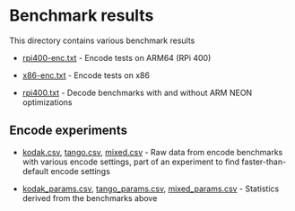 # Benchmark results

This directory contains various benchmark results

* [rpi400-enc.txt](rpi400-enc.txt) - Encode tests on ARM64 (RPi 400)

* [x86-enc.txt](x86-enc.txt) - Encode tests on x86

* [rpi400.txt](../rpi400.txt) - Decode benchmarks with and without ARM NEON optimizations

## Encode experiments

* [kodak.csv](kodak.csv), [tango.csv](tango.csv), [mixed.csv](mixed.csv) - Raw data from encode benchmarks with various encode settings, part of an experiment to find faster-than-default encode settings

* [kodak_params.csv](kodak_params.csv), [tango_params.csv](tango_params.csv), [mixed_params.csv](mixed_params.csv) - Statistics derived from the benchmarks above